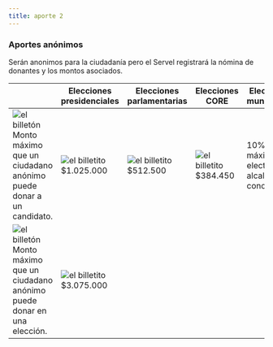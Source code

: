 ```yaml
---
title: aporte 2
---
```

<section id="aporte-02">
  <div class="col-md-4">
    <h3>Aportes anónimos</h3>
    <p>Serán anonimos para la ciudadanía pero el Servel registrará la nómina de donantes y los montos asociados.</p>
  </div>
  <div class="col-md-8">
    <div class="table-responsive">
        <table class="table">
          <thead>
            <tr>
              <th></th>
              <th>Elecciones presidenciales</th>
              <th>Elecciones parlamentarias</th>
              <th>Elecciones CORE</th>
              <th>Elecciones municipales</th>
            </tr>
          </thead>
          <tbody>
            <tr>
              <td>
                <img src="" alt="el billetón">
                Monto máximo que un ciudadano anónimo puede donar a un candidato.
              </td>
              <td>
                <img src="" alt="el billetito">
                $1.025.000
              </td>
              <td>
                <img src="" alt="el billetito">
                $512.500
              </td>
              <td>
                <img src="" alt="el billetito">
                $384.450
              </td>
              <td>
                10% gasto máximo electoral alcaldes y concejales
              </td>
            </tr>
            <tr>
              <td>
                <img src="" alt="el billetón">
                Monto máximo que un ciudadano anónimo puede donar en una elección.
              </td>
              <td colspan="4">
                <img src="" alt="el billetito">
                <br>
                $3.075.000
              </td>
            </tr>
          </tbody>
        </table>
    </div>
  </div>
</section>